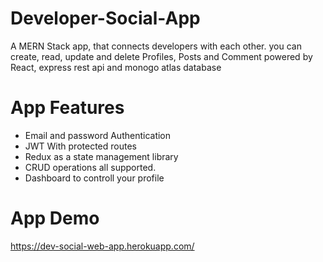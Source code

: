 # Developer-Social-App
A MERN Stack app, that connects developers with each other. you can create, read, update and delete Profiles, Posts and Comment powered by React, express rest api and monogo atlas database

# App Features

- Email and password Authentication
- JWT With protected routes
- Redux as a state management library
- CRUD operations all supported.
- Dashboard to controll your profile

# App Demo
https://dev-social-web-app.herokuapp.com/
